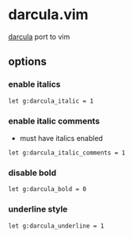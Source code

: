 # darcula.vim

[darcula](https://github.com/bulenkov/Darcula) port to vim 

## options

### enable italics

`let g:darcula_italic = 1`

### enable italic comments

- must have italics enabled

`let g:darcula_italic_comments = 1`

### disable bold

`let g:darcula_bold = 0`

### underline style

`let g:darcula_underline = 1`
